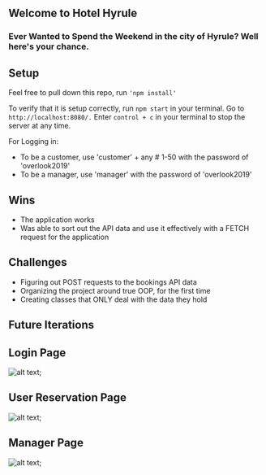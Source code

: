 ## Welcome to Hotel Hyrule

### Ever Wanted to Spend the Weekend in the city of Hyrule? Well here's your chance.

## Setup

Feel free to pull down this repo, run `'npm install' `

To verify that it is setup correctly, run `npm start` in your terminal. Go to ` http://localhost:8080/. ` Enter ` control + c ` in your terminal to stop the server at any time.

For Logging in:

- To be a customer, use 'customer' + any # 1-50 with the password of 'overlook2019'
- To be a manager, use 'manager' with the password of 'overlook2019'

## Wins

- The application works
- Was able to sort out the API data and use it effectively with a FETCH request for the application

## Challenges

- Figuring out POST requests to the bookings API data
- Organizing the project around true OOP, for the first time
- Creating classes that ONLY deal with the data they hold

## Future Iterations

## Login Page
![alt text](https://media.giphy.com/media/TgruqCxRx72VDxPzcv/giphy.gif "Logo Title Text 1");

## User Reservation Page
![alt text](https://media.giphy.com/media/Kb4pRsR36SLdEG9354/giphy.gif "Logo Title Text 1");

## Manager Page
![alt text](https://media.giphy.com/media/TgruqCxRx72VDxPzcv/giphy.gif "Logo Title Text 1");
